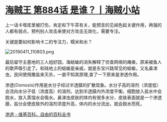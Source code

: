 
# [海贼王 第884话 是谁？丨海贼小站]([https://one-piece.cn/post/10884/](https://one-piece.cn/post/10884/))

上一话卡塔库里被打伤，肯定和下午茶有关，能预言的见闻色起关键作用，再强的人都有弱点，预判别人攻击来使对方攻击无效化，需要专注。

关键是要如何影响卡二的专注力，糯米和水？

![20190411_110803.png](https://i.loli.net/2019/04/11/5caeaf9629f13.png)
  
最后留守主基地的三人组好囧，海蛞蝓的消失解释了侦查网络的瘫痪，原来被鱼人的歌声吸引走了。和陆地上的蛞蝓是亲戚，就是东宝兴路常见的蛞蝓，又名鼻涕虫，民间使用撒盐来灭杀，一直不知其原理,查了一下原来是渗透作用。

  

渗透(Osmosis)作用是水分子经过半透膜的扩散现象。水分子高的溶剂（浓度低）会流向水分子低（浓度高）的溶剂，达到半透膜内外浓度平衡。细胞放入盐水中会脱水，放入蒸馏水会吸水。鼻涕虫皮肤的体内有很多水分，皮肤表面就是一个渗透膜，盐分会使皮肤外的溶剂浓度升高，体内的水分流出，就会脱水而死。

  
[渗透 - 维基百科，自由的百科全书]([https://zh.wikipedia.org/wiki/%E6%B8%97%E9%80%8F](https://zh.wikipedia.org/wiki/%E6%B8%97%E9%80%8F))

<!--stackedit_data:
eyJoaXN0b3J5IjpbMTg4MTc4MDQ0OF19
-->